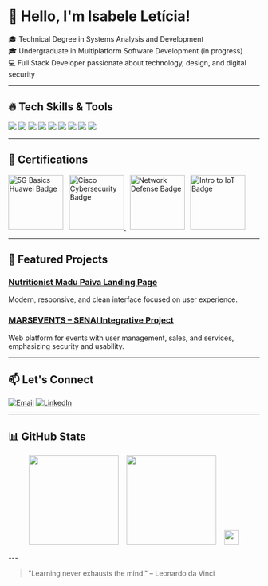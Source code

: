 # 👋 Hello, I'm Isabele Letícia!

🎓 Technical Degree in Systems Analysis and Development  
🎓 Undergraduate in Multiplatform Software Development (in progress)  
💻 Full Stack Developer passionate about technology, design, and digital security

---

## 🔥 Tech Skills & Tools

<p>
  <img src="https://img.shields.io/badge/-React-DB2777?style=flat&logo=react&logoColor=white" />
  <img src="https://img.shields.io/badge/-JavaScript-F29F05?style=flat&logo=javascript&logoColor=white" />
  <img src="https://img.shields.io/badge/-HTML5-F27C56?style=flat&logo=html5&logoColor=white" />
  <img src="https://img.shields.io/badge/-CSS3-F27C56?style=flat&logo=css3&logoColor=white" />
  <img src="https://img.shields.io/badge/-Node.js-F29F05?style=flat&logo=node.js&logoColor=white" />
  <img src="https://img.shields.io/badge/-PHP-DB2777?style=flat&logo=php&logoColor=white" />
  <img src="https://img.shields.io/badge/-Python-F29F05?style=flat&logo=python&logoColor=white" />
  <img src="https://img.shields.io/badge/-MySQL-DB2777?style=flat&logo=mysql&logoColor=white" />
  <img src="https://img.shields.io/badge/-Git-F29F05?style=flat&logo=git&logoColor=white" />
</p>

---

## 🏅 Certifications

<p>
  <!-- Huawei 5G Basics -->
  <img src="https://media.licdn.com/dms/image/v2/D4D2DAQFYo5REGb92bA/profile-treasury-image-shrink_800_800/B4DZfHDv_vGgAc-/0/1751391339110?e=1752001200&v=beta&t=2oe5cvSAI_HLrPQZG_uTb2UHtdeOMpS5SOstGUyM9pw" alt="5G Basics Huawei Badge" width="110" />
  &nbsp;
  <!-- Cisco Cybersecurity -->
  <a href="https://www.credly.com/badges/f7df2fa0-975e-455a-b3ad-acf57e281568" target="_blank">
    <img src="https://images.credly.com/size/340x340/images/a4dd891f-7bf5-4938-8241-50dc81e8cc00/image.png" alt="Cisco Cybersecurity Badge" width="110" />
  </a>
  &nbsp;
  <!-- Network Defense -->
  <img src="https://images.credly.com/size/680x680/images/51526f76-711b-4caf-b04d-27f89512b112/NetworkDefense_v1_091721.png" alt="Network Defense Badge" width="110" />
  &nbsp;
  <!-- Intro to IoT -->
  <img src="https://images.credly.com/size/680x680/images/fce226c2-0f13-4e17-b60c-24fa6ffd88cb/Intro2IoT.png" alt="Intro to IoT Badge" width="110" />
</p>

---

## 💼 Featured Projects

### [Nutritionist Madu Paiva Landing Page](https://github.com/IsabeleLeticiaQueiroz/nutricionista_madu_paiva)  
Modern, responsive, and clean interface focused on user experience.

### [MARSEVENTS – SENAI Integrative Project](https://github.com/IsabeleLeticiaQueiroz/MARSEVENTS-PROJETO-INTEGRADOR-SENAI-2023-)  
Web platform for events with user management, sales, and services, emphasizing security and usability.

---

## 📫 Let's Connect

[![Email](https://img.shields.io/badge/-Email-F29F05?style=flat&logo=gmail&logoColor=white)](mailto:isabelequeirozprofissional@gmail.com)
[![LinkedIn](https://img.shields.io/badge/-LinkedIn-DB2777?style=flat&logo=linkedin&logoColor=white)](https://www.linkedin.com/in/isabele-leticia-queiroz-359248268/)

---

## 📊 GitHub Stats

<p align="center">
  <!-- GitHub Overview Stats -->
  <img src="https://github-readme-stats.vercel.app/api?username=IsabeleLeticiaQueiroz&show_icons=true&theme=radical&hide_border=true&count_private=true" height="180"/>
  &nbsp;&nbsp;
  <!-- GitHub Activity Graph -->
  <img src="https://github-profile-summary-cards.vercel.app/api/cards/profile-details?username=IsabeleLeticiaQueiroz&theme=radical" height="180"/>
  &nbsp;&nbsp;
  <!-- Profile Views Badge -->
  <img src="https://komarev.com/ghpvc/?username=IsabeleLeticiaQueiroz&label=Profile+Views&color=DB2777&style=flat-square" height="30"/>
</p>
---

> "Learning never exhausts the mind." – Leonardo da Vinci
